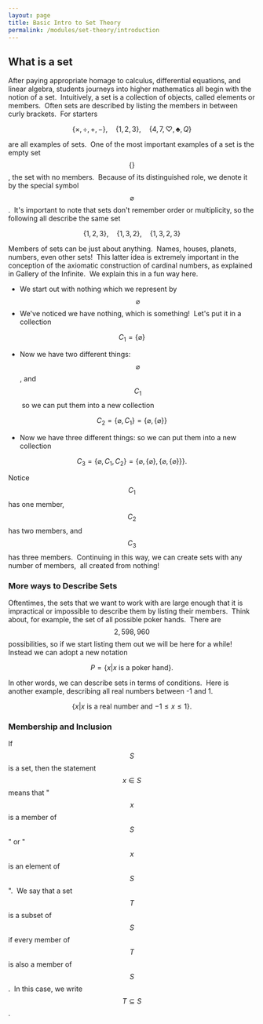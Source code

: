 ```yaml
---
layout: page
title: Basic Intro to Set Theory
permalink: /modules/set-theory/introduction
---
```


## What is a set

After paying appropriate homage to calculus, differential equations, and linear algebra, students journeys into higher mathematics all begin with the notion of a set.  Intuitively, a set is a collection of objects, called elements or members.  Often sets are described by listing the members in between curly brackets.  For starters

$$\{\times,\div,+,-\},\quad \{1,2,3\},\quad \{4,7,\heartsuit, \clubsuit, Q\}$$

are all examples of sets.  One of the most important examples of a set is the empty set $$\{\}$$, the set with no members.  Because of its distinguished role, we denote it by the special symbol $$\varnothing$$.  It's important to note that sets don't remember order or multiplicity, so the following all describe the same set

$$\{1,2,3\},\quad \{1,3,2\},\quad \{1,3,2,3\}$$

Members of sets can be just about anything.  Names, houses, planets, numbers, even other sets!  This latter idea is extremely important in the conception of the axiomatic construction of cardinal numbers, as explained in Gallery of the Infinite.  We explain this in a fun way here.

* We start out with nothing which we represent by $$\varnothing$$
* We've noticed we have nothing, which is something!  Let's put it in a collection

$$C_1 = \{\varnothing\}$$


* Now we have two different things: $$\varnothing$$, and $$C_1$$ so we can put them into a new collection

$$C_2 = \{\varnothing,C_1\} = \{\varnothing,\{\varnothing\}\}$$


* Now we have three different things: so we can put them into a new collection 

$$C_3 = \{\varnothing,C_1,C_2\} = \{\varnothing,\{\varnothing\},\{\varnothing,\{\varnothing\}\}\}.$$

Notice $$C_1$$ has one member, $$C_2$$ has two members, and $$C_3$$  has three members.  Continuing in this way, we can create sets with any number of members,  all created from nothing!

### More ways to Describe Sets

Oftentimes, the sets that we want to work with are large enough that it is impractical or impossible to describe them by listing their members.  Think about, for example, the set  of all possible poker hands.  There are $$2,598,960$$ possibilities, so if we start listing them out we will be here for a while!  Instead we can adopt a new notation

$$P = \{x | x\ \text{is a poker hand}\}.$$

In other words, we can describe sets in terms of conditions.  Here is another example, describing all real numbers between -1 and 1.

$$\{x | x\ \text{is a real number and $-1\leq x \leq 1$}\}.$$

### Membership and Inclusion

If $$S$$ is a set, then the statement $$x\in S$$ means that "$$x$$ is a member of $$S$$" or "$$x$$ is an element of $$S$$".  We say that a set $$T$$ is a subset of $$S$$ if every member of $$T$$ is also a member of $$S$$.  In this case, we write $$T\subseteq S$$.
